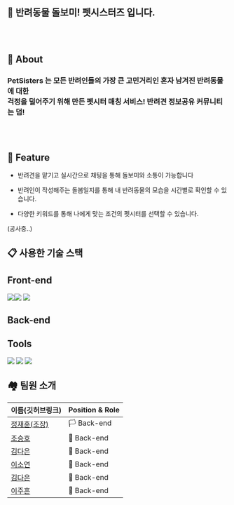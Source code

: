 ## **🐶 반려동물 돌보미! 펫시스터즈 입니다.**

<br/><br/>

## 🚩 About
### PetSisters 는 모든 반려인들의 가장 큰 고민거리인 혼자 남겨진 반려동물에 대한<br> 걱정을 덜어주기 위해 만든 펫시터 매칭 서비스! 반려견 정보공유 커뮤니티는 덤!

<br/><br/>

## 🏁 **Feature**
- 반려견을 맡기고 실시간으로 채팅을 통해 돌보미와 소통이 가능합니다

- 반려인이 작성해주는 돌봄일지를 통해 내 반려동물의 모습을 시간별로 확인할 수 있습니다.

- 다양한 키워드를 통해 나에게 맞는 조건의 펫시터를 선택할 수 있습니다.

(공사중..)

## 📋 사용한 기술 스택
## Front-end
<img src="https://img.shields.io/badge/HTML-E34F26?style=for-the-badge&logo=html5&logoColor=white"><img src="https://img.shields.io/badge/CSS-1572B6?style=for-the-badge&logo=css3&logoColor=white"> <img src="https://img.shields.io/badge/Javascript-F7DF1E?style=for-the-badge&logo=javascript&logoColor=black">

## Back-end


## Tools
<img src="https://img.shields.io/badge/Git-F05032?style=for-the-badge&logo=Git&logoColor=white"> <img src="https://img.shields.io/badge/GitHub-181717?style=for-the-badge&logo=GitHub&logoColor=white"> <img src="https://img.shields.io/badge/Discord-5865F2?style=for-the-badge&logo=Discord&logoColor=white">


## 🏘️ 팀원 소개
<table role="table">
  <thead>
    <tr>
      <th>이름(깃허브링크)</th>
      <th>Position & Role</th>
    </tr>
  </thead>
  <tbody>
   <tr>
     <td> <a href="">정재훈(조장)</a> </td>
     <td> 🏳️ Back-end </td>
   </tr>
   <tr>
     <td> <a href="https://github.com/jo-seungho">조승호</a> </td>
     <td> 🏴 Back-end </td>
   </tr>
   <tr>
     <td> <a href="">김다은</a> </td>
     <td> 🏴 Back-end </td>
   </tr>
   <tr>
     <td> <a href="">이소연</a> </td>
     <td> 🏴 Back-end </td>
   </tr>
    <tr>
     <td> <a href="">김다은</a> </td>
     <td> 🏴 Back-end </td>
   </tr>
     <tr>
     <td> <a href="">이주흔</a> </td>
     <td> 🏴 Back-end </td>
   </tr>
  </tbody>

